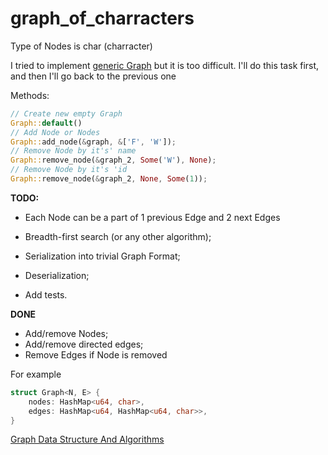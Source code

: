 # graph_of_charracters

Type of Nodes is char (charracter)

I tried to implement [generic Graph](https://github.com/antonovmike/graph_library) but it is too difficult. I'll do this task first, and then I'll go back to the previous one

Methods:
```Rust
// Create new empty Graph
Graph::default()
// Add Node or Nodes
Graph::add_node(&graph, &['F', 'W']);
// Remove Node by it's' name
Graph::remove_node(&graph_2, Some('W'), None);
// Remove Node by it's 'id
Graph::remove_node(&graph_2, None, Some(1));
```

**TODO:**

- Each Node can be a part of 1 previous Edge and 2 next Edges

- Breadth-first search (or any other algorithm);
- Serialization into trivial Graph Format;
- Deserialization;
- Add tests.

**DONE**
- Add/remove Nodes;
- Add/remove directed edges;
- Remove Edges if Node is removed

For example
```rust
struct Graph<N, E> {
    nodes: HashMap<u64, char>,
    edges: HashMap<u64, HashMap<u64, char>>,
}
```

[Graph Data Structure And Algorithms](https://www.geeksforgeeks.org/graph-data-structure-and-algorithms/)
